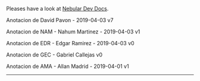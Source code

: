 Pleases have a look at [Nebular Dev Docs](https://github.com/akveo/nebular/blob/master/DEV_DOCS.md).

Anotacion de David Pavon - 2019-04-03 v7

Anotacion de NAM -  Nahum Martinez - 2019-04-03 v1

Anotacion de EDR - Edgar Ramirez - 2019-04-03 v0

Anotacion de  GEC - Gabriel Callejas v0

Anotacion de AMA - Allan Madrid - 2019-04-01 v1
******************************************************
